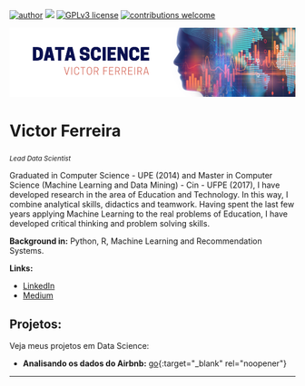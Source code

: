 [![author](https://img.shields.io/badge/author-carlosfab-red.svg)](https://www.linkedin.com/in/vasf1) [![](https://img.shields.io/badge/python-3.8+-blue.svg)](https://www.python.org/downloads/release/python-365/) [![GPLv3 license](https://img.shields.io/badge/License-GPLv3-blue.svg)](http://perso.crans.org/besson/LICENSE.html) [![contributions welcome](https://img.shields.io/badge/contributions-welcome-brightgreen.svg?style=flat)](https://github.com/victor-ferreira/Data-Science/issues)

<p align="center">
  <img src="BANNER1.png" >
</p>

# Victor Ferreira
<sub>*Lead Data Scientist*</sub>

Graduated in Computer Science - UPE (2014) and Master in Computer Science (Machine Learning and Data Mining) - Cin - UFPE (2017), I have developed research in the area of Education and Technology.
In this way, I combine analytical skills, didactics and teamwork. Having spent the last few years applying Machine Learning to the real problems of Education, I have developed critical thinking and problem solving skills.

**Background in:** Python, R, Machine Learning and Recommendation Systems.

**Links:**
* [LinkedIn](https://www.linkedin.com/in/vasf1)
* [Medium](https://www.medium.com)


## Projetos:
Veja meus projetos em Data Science:

* **Analisando os dados do Airbnb:** [go](https://bit.ly/3wtkOVs){:target="_blank" rel="noopener"}


---
